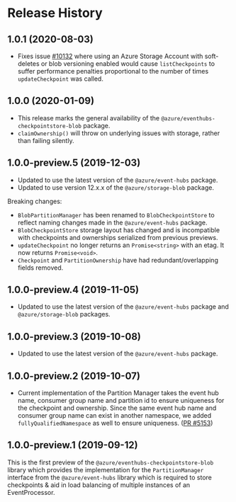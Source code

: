 # Release History

## 1.0.1 (2020-08-03)

- Fixes issue [#10132](https://github.com/Azure/azure-sdk-for-js/issues/10132)
  where using an Azure Storage Account with soft-deletes or blob versioning enabled
  would cause `listCheckpoints` to suffer performance penalties proportional to the
  number of times `updateCheckpoint` was called.

## 1.0.0 (2020-01-09)

- This release marks the general availability of the `@azure/eventhubs-checkpointstore-blob` package.
- `claimOwnership()` will throw on underlying issues with storage, rather than
  failing silently.

## 1.0.0-preview.5 (2019-12-03)

- Updated to use the latest version of the `@azure/event-hubs` package.
- Updated to use version 12.x.x of the `@azure/storage-blob` package.

Breaking changes:

- `BlobPartitionManager` has been renamed to `BlobCheckpointStore` to reflect naming changes
  made in the `@azure/event-hubs` package.
- `BlobCheckpointStore` storage layout has changed and is incompatible with checkpoints and ownerships
  serialized from previous previews.
- `updateCheckpoint` no longer returns an `Promise<string>` with an etag. It now returns `Promise<void>`.
- `Checkpoint` and `PartitionOwnership` have had redundant/overlapping fields removed.

## 1.0.0-preview.4 (2019-11-05)

- Updated to use the latest version of the `@azure/event-hubs` package and `@azure/storage-blob` packages.

## 1.0.0-preview.3 (2019-10-08)

- Updated to use the latest version of the `@azure/event-hubs` package.

## 1.0.0-preview.2 (2019-10-07)

- Current implementation of the Partition Manager takes the event hub name, consumer group name and partition id to ensure uniqueness for the checkpoint and ownership.
  Since the same event hub name and consumer group name can exist in another namespace, we added `fullyQualifiedNamespace` as well to ensure uniqueness.
  ([PR #5153](https://github.com/Azure/azure-sdk-for-js/pull/5153))

## 1.0.0-preview.1 (2019-09-12)

This is the first preview of the `@azure/eventhubs-checkpointstore-blob` library which provides the implementation for the `PartitionManager` interface from the `@azure/event-hubs` library which is required to store checkpoints & aid in load balancing of multiple instances of an EventProcessor.

